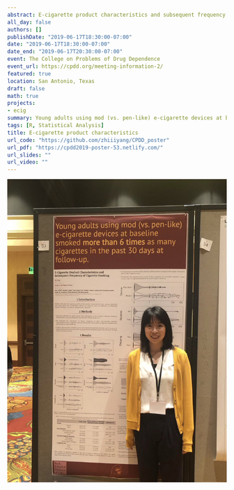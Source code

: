 ```yaml
---
abstract: E-cigarette product characteristics and subsequent frequency of cigarette smoking
all_day: false
authors: []
publishDate: "2019-06-17T18:30:00-07:00"
date: "2019-06-17T18:30:00-07:00"
date_end: "2019-06-17T20:30:00-07:00"
event: The College on Problems of Drug Dependence
event_url: https://cpdd.org/meeting-information-2/
featured: true
location: San Antonio, Texas
draft: false
math: true
projects:
- ecig
summary: Young adults using mod (vs. pen-like) e-cigarette devices at baseline smoked **more than 6 times** as many cigarettes in the past 30 days at follow-up.
tags: [R, Statistical Analysis]
title: E-cigarette product characteristics
url_code: "https://github.com/zhiiiyang/CPDD_poster"
url_pdf: "https://cpdd2019-poster-53.netlify.com/"
url_slides: "" 
url_video: ""
---
```


![](poster.jpg)